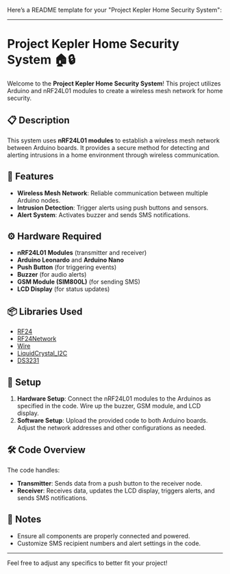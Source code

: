 Here’s a README template for your "Project Kepler Home Security System":

---

# Project Kepler Home Security System 🏠🔒

Welcome to the **Project Kepler Home Security System**! This project utilizes Arduino and nRF24L01 modules to create a wireless mesh network for home security.

## 📋 Description
This system uses **nRF24L01 modules** to establish a wireless mesh network between Arduino boards. It provides a secure method for detecting and alerting intrusions in a home environment through wireless communication.

## 🚀 Features
- **Wireless Mesh Network**: Reliable communication between multiple Arduino nodes.
- **Intrusion Detection**: Trigger alerts using push buttons and sensors.
- **Alert System**: Activates buzzer and sends SMS notifications.

## ⚙️ Hardware Required
- **nRF24L01 Modules** (transmitter and receiver)
- **Arduino Leonardo** and **Arduino Nano**
- **Push Button** (for triggering events)
- **Buzzer** (for audio alerts)
- **GSM Module (SIM800L)** (for sending SMS)
- **LCD Display** (for status updates)

## 📦 Libraries Used
- [RF24](https://github.com/nRF24/RF24)
- [RF24Network](https://github.com/nRF24/RF24Network)
- [Wire](https://www.arduino.cc/en/Reference/Wire)
- [LiquidCrystal_I2C](https://github.com/fdebrabander/Arduino-LiquidCrystal-I2C-library)
- [DS3231](https://github.com/JChristensen/DS3231)

## 🔧 Setup
1. **Hardware Setup**: Connect the nRF24L01 modules to the Arduinos as specified in the code. Wire up the buzzer, GSM module, and LCD display.
2. **Software Setup**: Upload the provided code to both Arduino boards. Adjust the network addresses and other configurations as needed.

## 🛠️ Code Overview
The code handles:
- **Transmitter**: Sends data from a push button to the receiver node.
- **Receiver**: Receives data, updates the LCD display, triggers alerts, and sends SMS notifications.

## 📝 Notes
- Ensure all components are properly connected and powered.
- Customize SMS recipient numbers and alert settings in the code.

---

Feel free to adjust any specifics to better fit your project!
